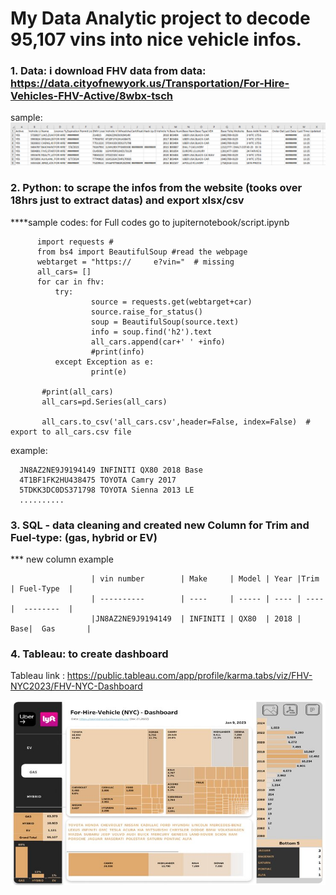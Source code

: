
# My Data Analytic project to decode 95,107 vins into nice vehicle infos.

### 1. Data: i download FHV data from data: https://data.cityofnewyork.us/Transportation/For-Hire-Vehicles-FHV-Active/8wbx-tsch
sample:
![raw data](https://github.com/karma-gits/vin_decoder/blob/main/sample.png)

### 2. Python: to scrape the infos from the website (tooks over 18hrs just to extract datas) and export xlsx/csv
****sample codes: for Full codes go to jupiternotebook/script.ipynb
  ```      
        import requests #
        from bs4 import BeautifulSoup #read the webpage
        webtarget = "https://     e?vin="  # missing
        all_cars= []
        for car in fhv:
            try:
                    source = requests.get(webtarget+car)
                    source.raise_for_status()
                    soup = BeautifulSoup(source.text)
                    info = soup.find('h2').text
                    all_cars.append(car+' ' +info)
                    #print(info)
            except Exception as e:
                    print(e)
         
         #print(all_cars)
         all_cars=pd.Series(all_cars)
         
         all_cars.to_csv('all_cars.csv',header=False, index=False)  # export to all_cars.csv file

```
example:

      JN8AZ2NE9J9194149 INFINITI QX80 2018 Base
      4T1BF1FK2HU438475 TOYOTA Camry 2017
      5TDKK3DC0DS371798 TOYOTA Sienna 2013 LE
      ..........

### 3. SQL - data cleaning and created new Column for Trim and Fuel-type: (gas, hybrid or EV)
*** new column example
                      
                      | vin number        | Make     | Model | Year |Trim | Fuel-Type  | 
                      | ----------        | ----     | ----- | ---- | ----|  --------  | 
                      |JN8AZ2NE9J9194149  | INFINITI | QX80  | 2018 | Base|  Gas       | 
      
### 4. Tableau: to create dashboard
Tableau link : https://public.tableau.com/app/profile/karma.tabs/viz/FHV-NYC2023/FHV-NYC-Dashboard

![dashboard](https://github.com/karma-gits/karma-gits.github.io/blob/main/images/fulls/01.jpg)
